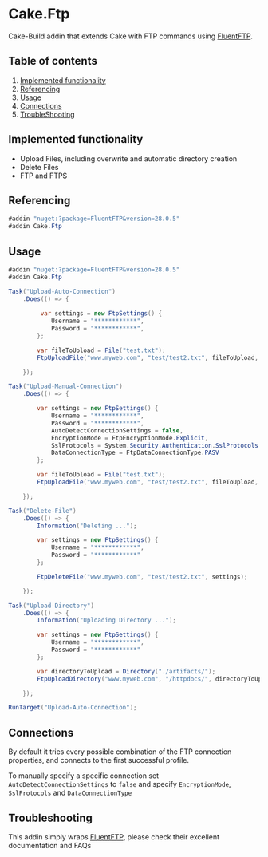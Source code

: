 # Cake.Ftp

Cake-Build addin that extends Cake with FTP commands using [FluentFTP](https://github.com/robinrodricks/FluentFTP).

## Table of contents

1. [Implemented functionality](https://github.com/cake-contrib/Cake.Ftp#implemented-functionality)
2. [Referencing](https://github.com/cake-contrib/Cake.Ftp#referencing)
3. [Usage](https://github.com/cake-contrib/Cake.Ftp#usage)
4. [Connections](https://github.com/cake-contrib/Cake.Ftp#connections)
5. [TroubleShooting](https://github.com/SharpeRAD/Cake.WebDeploy#troubleshooting)

## Implemented functionality

* Upload Files, including overwrite and automatic directory creation
* Delete Files
* FTP and FTPS

## Referencing

```csharp
#addin "nuget:?package=FluentFTP&version=28.0.5"
#addin Cake.Ftp
```

## Usage

```csharp
#addin "nuget:?package=FluentFTP&version=28.0.5"
#addin Cake.Ftp

Task("Upload-Auto-Connection")
    .Does(() => {
 
         var settings = new FtpSettings() {
            Username = "************",
            Password = "************",
        };

        var fileToUpload = File("test.txt");
        FtpUploadFile("www.myweb.com", "test/test2.txt", fileToUpload, settings);

    });

Task("Upload-Manual-Connection")
    .Does(() => {

        var settings = new FtpSettings() {
            Username = "************",
            Password = "************",
            AutoDetectConnectionSettings = false,
            EncryptionMode = FtpEncryptionMode.Explicit,
            SslProtocols = System.Security.Authentication.SslProtocols.Tls12,
            DataConnectionType = FtpDataConnectionType.PASV
        };

        var fileToUpload = File("test.txt");
        FtpUploadFile("www.myweb.com", "test/test2.txt", fileToUpload, settings);

    });

Task("Delete-File")
    .Does(() => {
        Information("Deleting ...");

        var settings = new FtpSettings() {
            Username = "************",
            Password = "************"
        };

        FtpDeleteFile("www.myweb.com", "test/test2.txt", settings);

    });

Task("Upload-Directory")
    .Does(() => {
        Information("Uploading Directory ...");

        var settings = new FtpSettings() {
            Username = "************",
            Password = "************"
        };

        var directoryToUpload = Directory("./artifacts/");
        FtpUploadDirectory("www.myweb.com", "/httpdocs/", directoryToUpload, settings);

    });

RunTarget("Upload-Auto-Connection");

```

## Connections

By default it tries every possible combination of the FTP connection properties, and connects to the first successful profile.

To manually specify a specific connection set `AutoDetectConnectionSettings` to `false` and specify `EncryptionMode`, `SslProtocols` and `DataConnectionType`

## Troubleshooting

This addin simply wraps [FluentFTP](https://github.com/robinrodricks/FluentFTP), please check their excellent documentation and FAQs